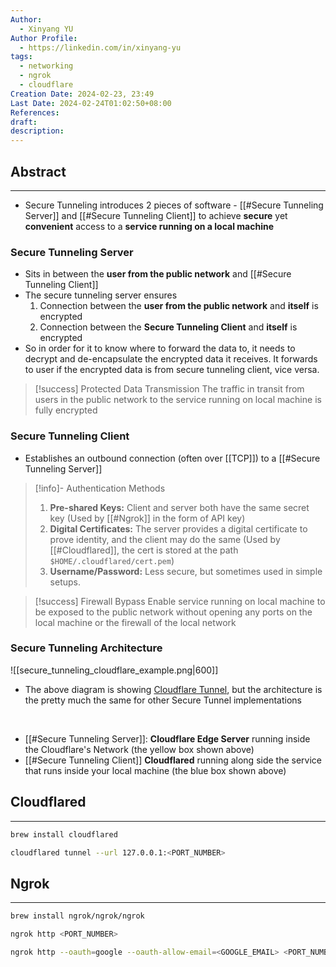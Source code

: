 ```yaml
---
Author:
  - Xinyang YU
Author Profile:
  - https://linkedin.com/in/xinyang-yu
tags:
  - networking
  - ngrok
  - cloudflare
Creation Date: 2024-02-23, 23:49
Last Date: 2024-02-24T01:02:50+08:00
References: 
draft: 
description: 
---
```

## Abstract
---
- Secure Tunneling introduces 2 pieces of software - [[#Secure Tunneling Server]]  and [[#Secure Tunneling Client]] to achieve **secure** yet **convenient** access to a **service running on a local machine**
### Secure Tunneling Server
- Sits in between the **user from the public network** and [[#Secure Tunneling Client]]
- The secure tunneling server ensures
	1. Connection between the **user from the public network** and **itself** is encrypted
	2. Connection between the **Secure Tunneling Client** and **itself** is encrypted
- So in order for it to know where to forward the data to, it needs to decrypt and de-encapsulate the encrypted data it receives. It forwards to user if the encrypted data is from secure tunneling client, vice versa.

>[!success] Protected Data Transmission
> The traffic in transit from users in the public network to the service running on local machine is fully encrypted

### Secure Tunneling Client
- Establishes an outbound connection (often over [[TCP]]) to a [[#Secure Tunneling Server]]

>[!info]- Authentication Methods
> 1. **Pre-shared Keys:** Client and server both have the same secret key (Used by [[#Ngrok]] in the form of API key)
> 2. **Digital Certificates:** The server provides a digital certificate to prove identity, and the client may do the same (Used by [[#Cloudflared]], the cert is stored at the path `$HOME/.cloudflared/cert.pem`)
> 3. **Username/Password:** Less secure, but sometimes used in simple setups.


>[!success] Firewall Bypass
> Enable service running on local machine to be exposed to the public network without opening any ports on the local machine or the firewall of the local network



### Secure Tunneling Architecture
![[secure_tunneling_cloudflare_example.png|600]]
- The above diagram is showing [Cloudflare Tunnel](https://developers.cloudflare.com/cloudflare-one/connections/connect-networks/), but the architecture is the pretty much the same for other Secure Tunnel implementations
</br>

- [[#Secure Tunneling Server]]: **Cloudflare Edge Server** running inside the Cloudflare's Network (the yellow box shown above)
- [[#Secure Tunneling Client]] **Cloudflared** running along side the service that runs inside your local machine (the blue box shown above)


## Cloudflared
---
```bash title="Installation"
brew install cloudflared
```

```bash title="Secure Tunneling of a local port"
cloudflared tunnel --url 127.0.0.1:<PORT_NUMBER>
```


## Ngrok
---
```bash title="Installation"
brew install ngrok/ngrok/ngrok
```

```bash title="Secure Tunneling of a local port"
ngrok http <PORT_NUMBER>
```

```bash title="Secure Tunneling of a local port with Google OAuth"
ngrok http --oauth=google --oauth-allow-email=<GOOGLE_EMAIL> <PORT_NUMBER>
```